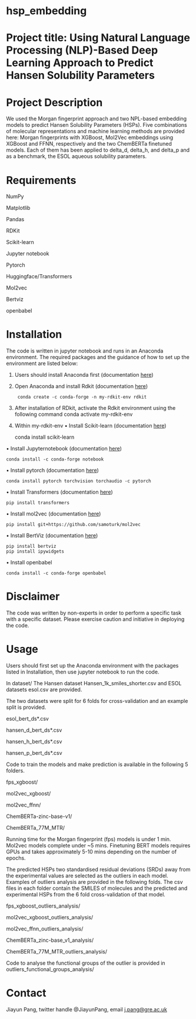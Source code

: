 # hsp_embedding
# Project title: Using Natural Language Processing (NLP)-Based Deep Learning Approach to Predict Hansen Solubility Parameters  

# Project Description
We used the Morgan fingerprint approach and two NPL-based embedding models to predict Hansen Solubility Parameters (HSPs). Five combinations of molecular representations and machine learning methods are provided here: Morgan fingerprints with XGBoost, Mol2Vec embeddings using XGBoost and FFNN, respectively and the two ChemBERTa finetuned models. Each of them has been applied to delta_d, delta_h, and delta_p and as a benchmark, the ESOL aqueous solubility parameters. 

# Requirements
NumPy

Matplotlib

Pandas

RDKit

Scikit-learn

Jupyter notebook

Pytorch

Huggingface/Transformers

Mol2vec

Bertviz

openbabel


# Installation
The code is written in jupyter notebook and runs in an Anaconda environment. The required packages and the guidance of how to set up the environment are listed below:

1. Users should install Anaconda first (documentation [here](https://conda.io/projects/conda/en/latest/user-guide/install/index.html))
2. Open Anaconda and install Rdkit (documentation [here](https://www.rdkit.org/docs/Install.html)) 

        conda create -c conda-forge -n my-rdkit-env rdkit 

3. After installation of RDkit, activate the Rdkit environment using the following command
        conda activate my-rdkit-env 

4. Within my-rdkit-env
•	Install Scikit-learn (documentation [here](https://scikit-learn.org/stable/install.html)) 

    conda install scikit-learn  

•	Install Jupyternotebook (documentation [here](https://jupyter.org/install)) 

    conda install -c conda-forge notebook  

•	Install pytorch (documentation [here](https://pytorch.org/get-started/locally/)) 

    conda install pytorch torchvision torchaudio -c pytorch

•	Install Transformers (documentation [here](https://huggingface.co/docs/transformers/v4.15.0/installation)) 

    pip install transformers

•	Install mol2vec (documentation [here](https://github.com/samoturk/mol2vec))

    pip install git+https://github.com/samoturk/mol2vec

•	Install BertViz (documentation [here](https://github.com/jessevig/bertviz/blob/master/README.md)) 

    pip install bertviz
    pip install ipywidgets

•	Install openbabel

    conda install -c conda-forge openbabel

# Disclaimer
The code was written by non-experts in order to perform a specific task with a specific dataset. Please exercise caution and initiative in deploying the code. 

# Usage
Users should first set up the Anaconda environment with the packages listed in Installation, then use jupyter notebook to run the code. 

In dataset/
The Hansen dataset  Hansen_1k_smiles_shorter.csv and ESOL datasets esol.csv are provided.

The two datasets were split for 6 folds for cross-validation and an example split is provided. 

esol_bert_ds*.csv

hansen_d_bert_ds*.csv

hansen_h_bert_ds*.csv

hansen_p_bert_ds*.csv


Code to train the models and make prediction is available in the following 5 folders. 

fps_xgboost/

mol2vec_xgboost/

mol2vec_ffnn/

ChemBERTa-zinc-base-v1/

ChemBERTa_77M_MTR/


Running time for the Morgan fingerprint (fps) models is under 1 min. 
Mol2vec models complete under ~5 mins. 
Finetuning BERT models requires GPUs and takes approximately 5-10 mins depending on the number of epochs. 

The predicted HSPs two standardised residual deviations (SRDs) away from the experimental values are selected as the outliers in each model. Examples of outliers analysis are provided in the following folds. The csv files in each folder contain the SMILES of molecules and the predicted and experimental HSPs from the 6 fold cross-validation of that model. 

fps_xgboost_outliers_analysis/

mol2vec_xgboost_outliers_analysis/

mol2vec_ffnn_outliers_analysis/

ChemBERTa_zinc-base_v1_analysis/

ChemBERTa_77M_MTR_outliers_analysis/


Code to analyse the functional groups of the outlier is provided in outliers_functional_groups_analysis/


# Contact
Jiayun Pang, twitter handle @JiayunPang, email j.pang@gre.ac.uk
